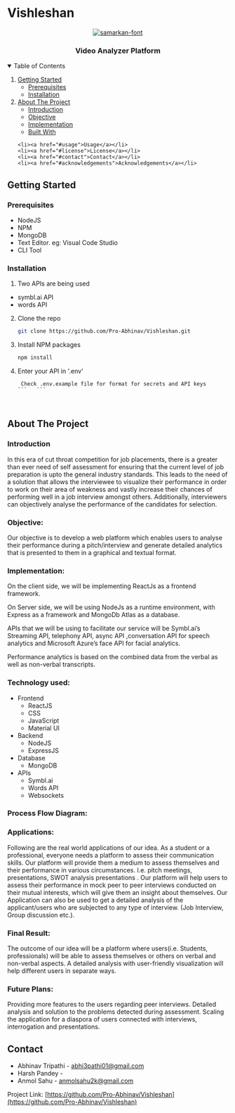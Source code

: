 # Vishleshan

<p align="center">
  <a href="https://github.com/othneildrew/Best-README-Template">
    <img src="https://fontmeme.com/permalink/210807/b29d89552af634629c87346070924ac2.png" alt="samarkan-font" border="0">
  </a>
  <h3 align="center">Video Analyzer Platform</h3>
  <!-- <h4 align="center">Deployed at <a href="https://sahayak-sos.herokuapp.com/" target="_blank">Sahayak</a>(Best works on desktop or landsacape mode in mobile)</h4> -->

</p>



<!-- TABLE OF CONTENTS -->
<details open="open">
  <summary>Table of Contents</summary>
  <ol>
    <li>
      <a href="#getting-started">Getting Started</a>
      <ul>
        <li><a href="#prerequisites">Prerequisites</a></li>
        <li><a href="#installation">Installation</a></li>
      </ul>
    </li>
    <li>
      <a href="#about-the-project">About The Project</a>
      <ul>
        <li><a href="#introduction">Introduction</a></li>
        <li><a href="#objective">Objective</a></li>
        <li><a href="#implementation">Implementation</a></li>
        <li><a href="#built-with">Built With</a></li>
      </ul>
    </li>
    
    <li><a href="#usage">Usage</a></li>
    <li><a href="#license">License</a></li>
    <li><a href="#contact">Contact</a></li>
    <li><a href="#acknowledgements">Acknowledgements</a></li>
  </ol>
</details>





<!-- GETTING STARTED -->
## Getting Started
### Prerequisites

* NodeJS
* NPM
* MongoDB
* Text Editor. eg: Visual Code Studio
* CLI Tool

### Installation

1. Two APIs are being used 
- symbl.ai API
- words API

2. Clone the repo
   ```sh
   git clone https://github.com/Pro-Abhinav/Vishleshan.git
   ```
3. Install NPM packages
   ```sh
   npm install
   ```
4. Enter your API in '.env'
   ```
    Check .env.example file for format for secrets and API keys
   ```   ```



<!-- ABOUT THE PROJECT -->
## About The Project
### Introduction
In this era of cut throat competition for job placements, there is a greater than ever need of self assessment for ensuring that the current level of job preparation is upto the general industry standards.
This leads to the need of a solution that allows the interviewee to visualize their performance in order to work on their area of weakness and vastly increase their chances of performing well in a job interview amongst others.
Additionally, interviewers can objectively analyse the performance of the candidates for selection.

### Objective: 
Our objective is to develop a web platform which enables users to analyse their performance during a pitch/interview and generate detailed analytics that is presented to them in a graphical and textual format.

### Implementation: 
On the client side, we will be implementing ReactJs as a frontend framework.

On Server side, we will be using NodeJs as a runtime environment, with Express as a framework and MongoDb Atlas as a database. 

APIs that we will be using to facilitate our service will be Symbl.ai’s Streaming API, telephony API, async API ,conversation API for speech analytics and Microsoft Azure’s face API for facial analytics.

Performance analytics is based on the combined data from the verbal as well as non-verbal transcripts.

### Technology used:
* Frontend
    * ReactJS
    * CSS
    * JavaScript
    * Material UI
* Backend
    * NodeJS
    * ExpressJS
* Database
    * MongoDB
* APIs
    * Symbl.ai
    * Words API
    * Websockets

### Process Flow Diagram:



### Applications:
Following are the real world applications of our idea.
As a student or a professional, everyone needs a platform to assess their communication skills. Our platform will provide them a medium to assess themselves and their performance in various circumstances. I.e. pitch meetings, presentations, SWOT analysis presentations . 
Our platform will help users to assess their performance in mock peer to peer interviews conducted on their mutual interests, which will give them an insight about themselves.
Our Application can also be used to get a detailed analysis of the applicant/users who are subjected to any type of interview. (Job Interview, Group discussion etc.).



### Final Result: 
The outcome of our idea will be a platform where users(i.e. Students, professionals) will be able to assess themselves or others on verbal and non-verbal aspects. A detailed analysis with user-friendly visualization will help different users in separate ways. 

### Future Plans: 
Providing more features to the users regarding peer interviews.
Detailed analysis and solution to the problems detected during assessment.
Scaling the application for a diaspora of users connected with interviews, interrogation and presentations.


<!-- ![Landing Page](https://github.com/anmolsahu2k/Sahayak/blob/master/public/assets/img/landing.png) -->

<!-- Our project "Sahayak" is a community platform that enables users to volunteer and help nearby users in need of any emergency assistance or aid. Through the website, users can send SOS request to other users in the specified radius. Once the SOS request is sent, the nearby users receive the request and they have the choice to either accept the request or reject it depending on their personal situation

* How it is different from others? 
Our app will be sending SOS messages not only to nearest police/medical stations, assigned relatives but also to the local people who live near the victim’s house.
All the people registered on the app will be verified with some kind of official documentation (aadhaar card/PAN etc.). This verification is done to remove the possibility of misuse of the application by some random person. All the requests made and requests answered will be stored in a log.

* How sending messages to people living near the victims house will help? 
Sending messages to the local people will be beneficial as they can offer help much faster than police/ambulances.
e.g. If someone crashed his car on highway, locals can help promptly than police/ambulance. -->


<!-- ## Screenshots -->

<!-- ### Landing Page
![Landing Page](https://github.com/anmolsahu2k/Sahayak/blob/master/public/assets/img/landing.png)
### Signup
![Signup Page](https://github.com/anmolsahu2k/Sahayak/blob/master/public/assets/img/signup.jpeg)
### Login
![Login Page](https://github.com/anmolsahu2k/Sahayak/blob/master/public/assets/img/login.jpeg)
### Dashboard
![Dashboard Page](https://github.com/anmolsahu2k/Sahayak/blob/master/public/assets/img/dashboard.jpeg)
### Activity Log
![Activity Log Page](https://github.com/anmolsahu2k/Sahayak/blob/master/public/assets/img/activityLog.jpeg)
### Activity Log Timeline
![Activity Log Timeline](https://github.com/anmolsahu2k/Sahayak/blob/master/public/assets/img/activityLogTimeline.jpeg)
### Accept Requests
![Accept Page](https://github.com/anmolsahu2k/Sahayak/blob/master/public/assets/img/accept.jpeg)
### User Settings
![Settings Page](https://github.com/anmolsahu2k/Sahayak/blob/master/public/assets/img/settings.jpeg)
### Reset Password
![Reset Password Page](https://github.com/anmolsahu2k/Sahayak/blob/master/public/assets/img/reset.png) -->



<!-- USAGE EXAMPLES -->
<!-- ## Usage

Our platform enables users to volunteer and help nearby users in need of any emergency assistance or aid. Through the website, users can send SOS request to other users in the radius of 2km. Once the SOS request is sent, the nearby users (within 2km) receive the request and they have the choice to either accept the request or reject it depending their personal situation.<br>
Through this, the requester can get immediate assistance through nearby volunteers.
Through the google maps api provided on the platform the volunteer will be able to get the address of the requester.
Even the requester will be able to view his/her location on the google maps before sending the request 
 -->


<!-- LICENSE -->
<!-- ## License

Distributed under the MIT License.
 -->


<!-- CONTACT -->
## Contact

- Abhinav Tripathi - abhi3pathi01@gmail.com
- Harsh Pandey - 
- Anmol Sahu - anmolsahu2k@gmail.com

Project Link: [https://github.com/Pro-Abhinav/Vishleshan](https://github.com/Pro-Abhinav/Vishleshan)
